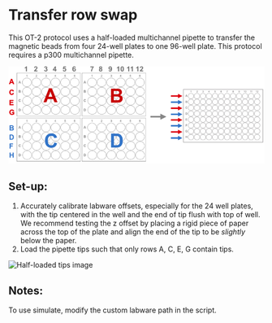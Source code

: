 # Transfer row swap

This OT-2 protocol uses a half-loaded multichannel pipette to transfer the magnetic beads from four 24-well plates to one 96-well plate. This protocol requires a p300 multichannel pipette.  

![Transfer row swap image](../../images/row_swap_transfer.png)

## Set-up:
1. Accurately calibrate labware offsets, especially for the 24 well plates, with the tip centered in the well and the end of tip flush with top of well. We recommend testing the z offset by placing a rigid piece of paper across the top of the plate and align the end of the tip to be *slightly* below the paper. 
2. Load the pipette tips such that only rows A, C, E, G contain tips. 

![Half-loaded tips image](../../images/half-loaded-tips.png)



## Notes:

To use simulate, modify the custom labware path in the script. 